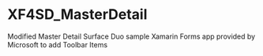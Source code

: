# XF4SD_MasterDetail
Modified Master Detail Surface Duo sample Xamarin Forms app provided by Microsoft to add Toolbar Items
